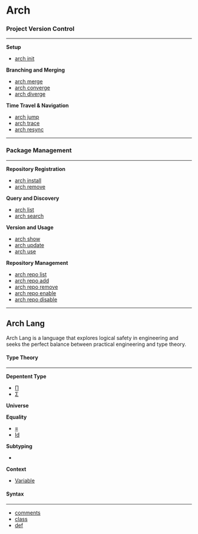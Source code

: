 # Arch

### Project Version Control

---

**Setup**

- [arch init]()

**Branching and Merging**

- [arch merge]()
- [arch converge]()
- [arch diverge]()

**Time Travel & Navigation**

- [arch jump]()
- [arch trace]()
- [arch resync]()

---

### Package Management

---

**Repository Registration**

- [arch install]()
- [arch remove]()

**Query and Discovery**

- [arch list]()
- [arch search]()

**Version and Usage**

- [arch show]()
- [arch update]()
- [arch use]()

**Repository Management**

- [arch repo list]()
- [arch repo add]()
- [arch repo remove]()
- [arch repo enable]()
- [arch repo disable]()

---



## Arch Lang

Arch Lang is a language that explores logical safety in engineering and seeks the perfect balance between practical engineering and type theory.



#### Type Theory

---

**Depentent Type**

- [Π]()
- [Σ]()

**Universe**

**Equality**

- [≡]()
- [Id]()

**Subtyping**

- []()

**Context**

- [Variable]()



#### Syntax

---

- [comments]()
- [class]()
- [def]()

